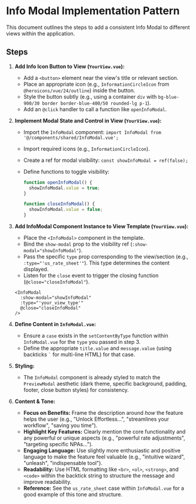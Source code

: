 # Info Modal Implementation Pattern

This document outlines the steps to add a consistent Info Modal to different views within the application.

## Steps

1.  **Add Info Icon Button to View (`YourView.vue`):**

    - Add a `<button>` element near the view's title or relevant section.
    - Place an appropriate icon (e.g., `InformationCircleIcon` from `@heroicons/vue/24/outline`) inside the button.
    - Style the button subtly (e.g., using a container `div` with `bg-blue-900/30 border border-blue-400/50 rounded-lg p-1`).
    - Add an `@click` handler to call a function like `openInfoModal`.

2.  **Implement Modal State and Control in View (`YourView.vue`):**

    - Import the `InfoModal` component: `import InfoModal from '@/components/shared/InfoModal.vue';`
    - Import required icons (e.g., `InformationCircleIcon`).
    - Create a ref for modal visibility: `const showInfoModal = ref(false);`
    - Define functions to toggle visibility:

      ```typescript
      function openInfoModal() {
        showInfoModal.value = true;
      }

      function closeInfoModal() {
        showInfoModal.value = false;
      }
      ```

3.  **Add InfoModal Component Instance to View Template (`YourView.vue`):**

    - Place the `<InfoModal>` component in the template.
    - Bind the `show-modal` prop to the visibility ref (`:show-modal="showInfoModal"`).
    - Pass the specific `type` prop corresponding to the view/section (e.g., `:type="'us_rate_sheet'"`). This type determines the content displayed.
    - Listen for the `close` event to trigger the closing function (`@close="closeInfoModal"`).

    ```vue
    <InfoModal
      :show-modal="showInfoModal"
      :type="'your_view_type'"
      @close="closeInfoModal"
    />
    ```

4.  **Define Content in `InfoModal.vue`:**

    - Ensure a `case` exists in the `setContentByType` function within `InfoModal.vue` for the `type` you passed in step 3.
    - Define the appropriate `title.value` and `message.value` (using backticks `` ` `` for multi-line HTML) for that case.

5.  **Styling:**

    - The `InfoModal` component is already styled to match the `PreviewModal` aesthetic (dark theme, specific background, padding, footer, close button styles) for consistency.

6.  **Content & Tone:**

    - **Focus on Benefits:** Frame the description around _how_ the feature helps the user (e.g., "Unlock Effortless...", "streamlines your workflow", "saving you time").
    - **Highlight Key Features:** Clearly mention the core functionality and any powerful or unique aspects (e.g., "powerful rate adjustments", "targeting specific NPAs...").
    - **Engaging Language:** Use slightly more enthusiastic and positive language to make the feature feel valuable (e.g., "intuitive wizard", "unleash", "indispensable tool").
    - **Readability:** Use HTML formatting like `<br>`, `<ol>`, `<strong>`, and `<code>` within the backtick string to structure the message and improve readability.
    - **Reference:** See the `us_rate_sheet` case within `InfoModal.vue` for a good example of this tone and structure.
